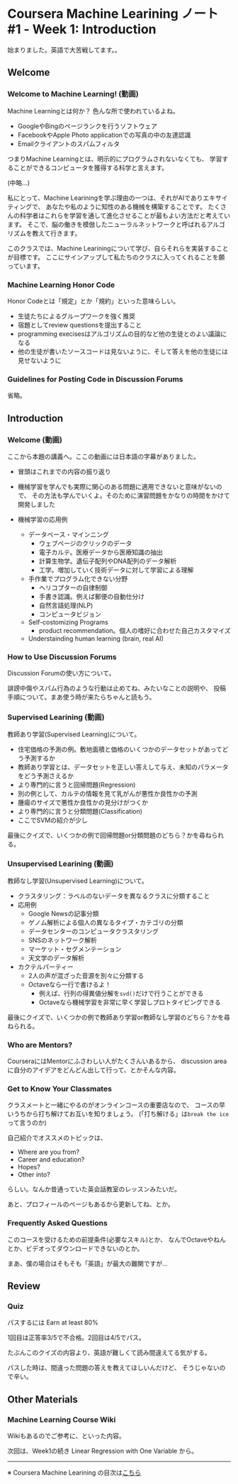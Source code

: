 Coursera Machine Learining ノート #1 - Week 1: Introduction
========================================================
始まりました。英語で大苦戦してます。。

Welcome
--------------------------------------------------------

### Welcome to Machine Learning! (動画)
Machine Learningとは何か？ 色んな所で使われているよね。

- GoogleやBingのページランクを行うソフトウェア
- FacebookやApple Photo applicationでの写真の中の友達認識
- Emailクライアントのスパムフィルタ

つまりMachine Learningとは、明示的にプログラムされないなくても、
学習することができるコンピュータを獲得する科学と言えます。

(中略...)

私にとって、Machine Leariningを学ぶ理由の一つは、それがAIでありエキサイティングで、
あなたや私のように知性のある機械を構築することです。
たくさんの科学者はこれらを学習を通して進化させることが最もよい方法だと考えています。
そこで、脳の働きを模倣したニューラルネットワークと呼ばれるアルゴリズムを教えて行きます。

このクラスでは、Machine Leariningについて学び、自らそれらを実装することが目標です。
ここにサインアップして私たちのクラスに入ってくれることを願っています。


### Machine Learning Honor Code
Honor Codeとは「規定」とか「規約」といった意味らしい。

- 生徒たちによるグループワークを強く推奨
- 宿題としてreview questionsを提出すること
- programming execisesはアルゴリズムの目的など他の生徒とのよい議論になる
- 他の生徒が書いたソースコードは見ないように、そして答えを他の生徒には見せないように

### Guidelines for Posting Code in Discussion Forums
省略。


Introduction
--------------------------------------------------------

### Welcome (動画)
ここから本題の講義へ。ここの動画には日本語の字幕がありました。

- 冒頭はこれまでの内容の振り返り
- 機械学習を学んでも実際に関心のある問題に適用できないと意味がないので、
  その方法も学んでいくよ。そのために演習問題をかなりの時間をかけて開発しました
  
- 機械学習の応用例
    + データベース・マインニング
        * ウェブページのクリックのデータ
	    * 電子カルテ。医療データから医療知識の抽出
	    * 計算生物学。遺伝子配列やDNA配列のデータ解析
		* 工学。増加していく技術データに対して学習による理解
    + 手作業でプログラム化できない分野
	    * ヘリコプターの自律制御
		* 手書き認識。例えば郵便の自動仕分け
		* 自然言語処理(NLP)
		* コンピュータビジョン
    + Self-costomizing Programs
	    * product recommendation。個人の嗜好に合わせた自己カスタマイズ
    + Understainding human learning (brain, real AI)


### How to Use Discussion Forums
Discussion Forumの使い方について。

誹謗中傷やスパム行為のような行動は止めてね、みたいなことの説明や、
投稿手順について。まあ使う時が来たらちゃんと読もう。

### Supervised Learining (動画)
教師あり学習(Supervised Learning)について。

- 住宅価格の予測の例。敷地面積と価格のいくつかのデータセットがあってどう予測するか 
- 教師あり学習とは、データセットを正しい答えして与え、未知のパラメータをどう予測さえるか
- より専門的に言うと回帰問題(Regression)
- 別の例として、カルテの情報を見て乳がんが悪性か良性かの予測
- 腫瘍のサイズで悪性か良性かの見分けがつくか
- より専門的に言うと分類問題(Classification)
- ここでSVMの紹介が少し

最後にクイズで、いくつかの例で回帰問題or分類問題のどちら？かを尋ねられる。


### Unsupervised Learining (動画)
教師なし学習(Unsupervised Learning)について。

- クラスタリング：ラベルのないデータを異なるクラスに分類すること
- 応用例
    + Google Newsの記事分類
	+ ゲノム解析による個人の異なるタイプ・カテゴリの分類
	+ データセンターのコンピュータクラスタリング
	+ SNSのネットワーク解析
	+ マーケット・セグメンテーション
	+ 天文学のデータ解析
- カクテルパーティー
    + 2人の声が混ざった音源を別々に分類する
	+ Octaveなら一行で書けるよ！
	    * 例えば、行列の得異値分解を`svd()`だけで行うことができる
        * Octaveなら機械学習を非常に早く学習しプロトタイピングできる
		
最後にクイズで、いくつかの例で教師あり学習or教師なし学習のどちら？かを尋ねられる。


### Who are Mentors?
CourseraにはMentorにふさわしい人がたくさんいあるから、
discussion areaに自分のアイデアをどんどん出して行って、とかそんな内容。

### Get to Know Your Classmates
クラスメートと一緒にやるのがオンラインコースの重要店なので、
コースの早いうちから打ち解けてお互いを知りましょう。
(「打ち解ける」は`break the ice`って言うのか)

自己紹介でオススメのトピックは、

- Where are you from?
- Career and education?
- Hopes?
- Other into? 

らしい。なんか昔通っていた英会話教室のレッスンみたいだ。

あと、プロフィールのページもあるから更新してね、とか。

### Frequently Asked Questions
このコースを受けるための前提条件(必要なスキル)とか、
なんでOctaveやねんとか、ビデオってダウンロードできないのとか。

まあ、僕の場合はそもそも「英語」が最大の難関ですが...


Review
--------------------------------------------------------

### Quiz
パスするには Earn at least 80%

1回目は正答率3/5で不合格。2回目は4/5でパス。

たぶんこのクイズの内容より、英語が難しくて読み間違えてる気がする。

パスした時は、間違った問題の答えを教えてほしいんだけど、
そうじゃないので辛い。


Other Materials
--------------------------------------------------------

### Machine Learning Course Wiki
Wikiもあるのでご参考に、といった内容。

次回は、Week1の続き Linear Regression with One Variable から。


--------------------------------------------------------

※ Coursera Machine Learining の目次は[こちら](/entry/coursera-ml/index)


<script type="text/javascript" async
  src="https://cdn.mathjax.org/mathjax/latest/MathJax.js?config=TeX-MML-AM_CHTML">
</script>
